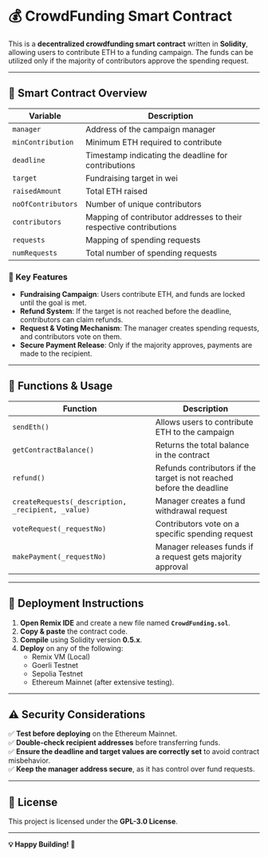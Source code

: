 # 💰 CrowdFunding Smart Contract

This is a **decentralized crowdfunding smart contract** written in **Solidity**, allowing users to contribute ETH to a funding campaign. The funds can be utilized only if the majority of contributors approve the spending request.

---

## 📜 Smart Contract Overview

| **Variable**       | **Description** |
|--------------------|----------------|
| `manager`         | Address of the campaign manager |
| `minContribution` | Minimum ETH required to contribute |
| `deadline`        | Timestamp indicating the deadline for contributions |
| `target`          | Fundraising target in wei |
| `raisedAmount`    | Total ETH raised |
| `noOfContributors` | Number of unique contributors |
| `contributors`    | Mapping of contributor addresses to their respective contributions |
| `requests`        | Mapping of spending requests |
| `numRequests`     | Total number of spending requests |

### 🎯 Key Features

- **Fundraising Campaign**: Users contribute ETH, and funds are locked until the goal is met.
- **Refund System**: If the target is not reached before the deadline, contributors can claim refunds.
- **Request & Voting Mechanism**: The manager creates spending requests, and contributors vote on them.
- **Secure Payment Release**: Only if the majority approves, payments are made to the recipient.

---

## 🔧 Functions & Usage

| **Function** | **Description** |
|-------------|----------------|
| `sendEth()` | Allows users to contribute ETH to the campaign |
| `getContractBalance()` | Returns the total balance in the contract |
| `refund()` | Refunds contributors if the target is not reached before the deadline |
| `createRequests(_description, _recipient, _value)` | Manager creates a fund withdrawal request |
| `voteRequest(_requestNo)` | Contributors vote on a specific spending request |
| `makePayment(_requestNo)` | Manager releases funds if a request gets majority approval |

---

## 🚀 Deployment Instructions

1. **Open Remix IDE** and create a new file named **`CrowdFunding.sol`**.
2. **Copy & paste** the contract code.
3. **Compile** using Solidity version **0.5.x**.
4. **Deploy** on any of the following:
   - Remix VM (Local)
   - Goerli Testnet
   - Sepolia Testnet
   - Ethereum Mainnet (after extensive testing).

---

## ⚠️ Security Considerations

✅ **Test before deploying** on the Ethereum Mainnet.  
✅ **Double-check recipient addresses** before transferring funds.  
✅ **Ensure the deadline and target values are correctly set** to avoid contract misbehavior.  
✅ **Keep the manager address secure**, as it has control over fund requests.  

---

## 📝 License

This project is licensed under the **GPL-3.0 License**.

---

**💡 Happy Building! 🚀**
